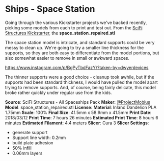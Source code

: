 # Ships - Space Station

Going through the various Kickstarter projects we've backed recently, picking some models from each
to print and test out. From the [SciFi Structures Kickstarter](https://www.kickstarter.com/projects/1419392625/printable-scifi-structures-stl-file-pack-for-table), the
**space_station_repaired.stl**

The space station model is intricate, and standard supports could be very messy to clean up. We're going
to try a smaller line thickness for the supports, so they are both easy to differentiate from the model
portions, but also somewhat easier to remove in small or awkward spaces.

https://www.instagram.com/p/BgPyTbdFazY/?taken-by=dwyerdevices

The thinner supports were a good choice - cleanup took awhile, but if the supports had been standard thickness, I would
have pulled the model apart trying to remove supports. And, of course, being fairly delicate, this model broke rather quickly under regular use from the
kids.

**Source**: SciFi Structures - All Spaceships Pack
**Maker**: [@ProjectMobius](https://www.instagram.com/projectmobius/)
**Model**: space_station_repaired.stl
**License**:
**Material**: Inland Dandelion PLA 1.75mm
**Scale**: 100%
**Final Size**: 41.5mm x 58.9mm x 41.5mm
**Print Date**: 2018/03/12
**Print Time**: 7 hours 26 minutes
**Estimated Print Time**: 8 hours 6 minutes
**Estimated Filament**: 4.4 meters
**Slicer**: Cura 3
**Slicer Settings**:
 - generate support
 - Support line width: 0.2mm
 - build plate adhesion
 - 50% infill
 - 0.06mm layers 